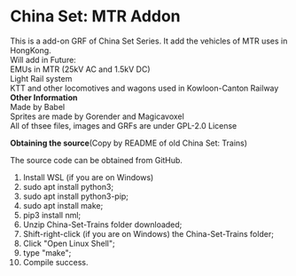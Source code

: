 # China Set: MTR Addon
This is a add-on GRF of China Set Series. It add the vehicles of MTR uses in HongKong. <br>
Will add in Future: <br>
	EMUs in MTR (25kV AC and 1.5kV DC) <br>
	Light Rail system <br>
	KTT and other locomotives and wagons used in Kowloon-Canton Railway <br>
**Other Information** <br>
Made by Babel  <br>
Sprites are made by Gorender and Magicavoxel <br>
All of thsee files, images and GRFs are under GPL-2.0 License <br>


**Obtaining the source**(Copy by README of old China Set: Trains)

The source code can be obtained from GitHub.

1. Install WSL (if you are on Windows)
2. sudo apt install python3;
3. sudo apt install python3-pip;
4. sudo apt install make;
5. pip3 install nml;
6. Unzip China-Set-Trains folder downloaded;
7. Shift-right-click (if you are on Windows) the China-Set-Trains folder;
8. Click "Open Linux Shell";
9. type "make";
10. Compile success.
